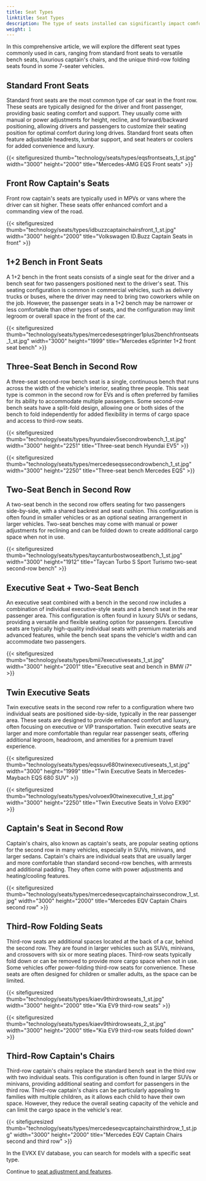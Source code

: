 ```yaml
---
title: Seat Types
linktitle: Seat Types
description: The type of seats installed can significantly impact comfort, functionality, and style. With advancements in technology and design, automotive seating has come a long way, from basic benches to sophisticated and specialized options catering to drivers' and passengers' diverse needs and preferences.
weight: 1
---
```

<!-- markdownlint-disable MD033 -->
In this comprehensive article, we will explore the different seat types commonly used in cars, ranging from standard front seats to versatile bench seats, luxurious captain's chairs, and the unique third-row folding seats found in some 7-seater vehicles.

## Standard Front Seats

Standard front seats are the most common type of car seat in the front row. These seats are typically designed for the driver and front passenger, providing basic seating comfort and support. They usually come with manual or power adjustments for height, recline, and forward/backward positioning, allowing drivers and passengers to customize their seating position for optimal comfort during long drives. Standard front seats often feature adjustable headrests, lumbar support, and seat heaters or coolers for added convenience and luxury.

{{< sitefiguresized thumb="technology/seats/types/eqsfrontseats_1_st.jpg" width="3000" height="2000" title="Mercedes-AMG EQS Front seats" >}}

## Front Row Captain's Seats

Front row captain's seats are typically used in MPVs or vans where the driver can sit higher. These seats offer enhanced comfort and a commanding view of the road.

{{< sitefiguresized thumb="technology/seats/types/idbuzzcaptainchairsfront_1_st.jpg" width="3000" height="2000" title="Volkswagen ID.Buzz Captain Seats in front" >}}

## 1+2 Bench in Front Seats

A 1+2 bench in the front seats consists of a single seat for the driver and a bench seat for two passengers positioned next to the driver's seat. This seating configuration is common in commercial vehicles, such as delivery trucks or buses, where the driver may need to bring two coworkers while on the job. However, the passenger seats in a 1+2 bench may be narrower or less comfortable than other types of seats, and the configuration may limit legroom or overall space in the front of the car.

{{< sitefiguresized thumb="technology/seats/types/mercedesesptringer1plus2benchfrontseats_1_st.jpg" width="3000" height="1999" title="Mercedes eSprinter 1+2 front seat bench" >}}

## Three-Seat Bench in Second Row

A three-seat second-row bench seat is a single, continuous bench that runs across the width of the vehicle's interior, seating three people. This seat type is common in the second row for EVs and is often preferred by families for its ability to accommodate multiple passengers. Some second-row bench seats have a split-fold design, allowing one or both sides of the bench to fold independently for added flexibility in terms of cargo space and access to third-row seats.

{{< sitefiguresized thumb="technology/seats/types/hyundaiev5secondrowbench_1_st.jpg" width="3000" height="2251" title="Three-seat bench Hyundai EV5" >}}

{{< sitefiguresized thumb="technology/seats/types/mercedeseqssecondrowbench_1_st.jpg" width="3000" height="2250" title="Three-seat bench Mercedes EQS" >}}

## Two-Seat Bench in Second Row

A two-seat bench in the second row offers seating for two passengers side-by-side, with a shared backrest and seat cushion. This configuration is often found in smaller vehicles or as an optional seating arrangement in larger vehicles. Two-seat benches may come with manual or power adjustments for reclining and can be folded down to create additional cargo space when not in use.

{{< sitefiguresized thumb="technology/seats/types/taycanturbostwoseatbench_1_st.jpg" width="3000" height="1912" title="Taycan Turbo S Sport Turismo two-seat second-row bench" >}}

## Executive Seat + Two-Seat Bench

An executive seat combined with a bench in the second row includes a combination of individual executive-style seats and a bench seat in the rear passenger area. This configuration is often found in luxury SUVs or sedans, providing a versatile and flexible seating option for passengers. Executive seats are typically high-quality individual seats with premium materials and advanced features, while the bench seat spans the vehicle's width and can accommodate two passengers.

{{< sitefiguresized thumb="technology/seats/types/bmii7executiveseats_1_st.jpg" width="3000" height="2001" title="Executive seat and bench in BMW i7" >}}

## Twin Executive Seats

Twin executive seats in the second row refer to a configuration where two individual seats are positioned side-by-side, typically in the rear passenger area. These seats are designed to provide enhanced comfort and luxury, often focusing on executive or VIP transportation. Twin executive seats are larger and more comfortable than regular rear passenger seats, offering additional legroom, headroom, and amenities for a premium travel experience.

{{< sitefiguresized thumb="technology/seats/types/eqssuv680twinexecutiveseats_1_st.jpg" width="3000" height="1999" title="Twin Executive Seats in Mercedes-Maybach EQS 680 SUV" >}}

{{< sitefiguresized thumb="technology/seats/types/volvoex90twinexecutive_1_st.jpg" width="3000" height="2250" title="Twin Executive Seats in Volvo EX90" >}}

## Captain's Seat in Second Row

Captain's chairs, also known as captain's seats, are popular seating options for the second row in many vehicles, especially in SUVs, minivans, and larger sedans. Captain's chairs are individual seats that are usually larger and more comfortable than standard second-row benches, with armrests and additional padding. They often come with power adjustments and heating/cooling features.

{{< sitefiguresized thumb="technology/seats/types/mercedeseqvcaptainchairssecondrow_1_st.jpg" width="3000" height="2000" title="Mercedes EQV Captain Chairs second row" >}}

## Third-Row Folding Seats

Third-row seats are additional spaces located at the back of a car, behind the second row. They are found in larger vehicles such as SUVs, minivans, and crossovers with six or more seating places. Third-row seats typically fold down or can be removed to provide more cargo space when not in use. Some vehicles offer power-folding third-row seats for convenience. These seats are often designed for children or smaller adults, as the space can be limited.

{{< sitefiguresized thumb="technology/seats/types/kiaev9thirdrowseats_1_st.jpg" width="3000" height="2000" title="Kia EV9 third-row seats" >}}

{{< sitefiguresized thumb="technology/seats/types/kiaev9thirdrowseats_2_st.jpg" width="3000" height="2000" title="Kia EV9 third-row seats folded down" >}}

## Third-Row Captain's Chairs

Third-row captain's chairs replace the standard bench seat in the third row with two individual seats. This configuration is often found in larger SUVs or minivans, providing additional seating and comfort for passengers in the third row. Third-row captain's chairs can be particularly appealing to families with multiple children, as it allows each child to have their own space. However, they reduce the overall seating capacity of the vehicle and can limit the cargo space in the vehicle's rear.

{{< sitefiguresized thumb="technology/seats/types/mercedeseqvcaptainchairsthirdrow_1_st.jpg" width="3000" height="2000" title="Mercedes EQV Captain Chairs second and third row" >}}

In the EVKX EV database, you can search for models with a specific seat type.

Continue to [seat adjustment and features](../adjustment/).
